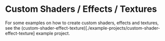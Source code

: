 # Custom Shaders / Effects / Textures

For some examples on how to create custom shaders, effects and textures, see
the (custom-shader-effect-texture)[./example-projects/custom-shader-effect-texture]
example project.
